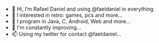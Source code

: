 - 👋 Hi, I’m Rafael Daniel and using @faeldaniel in everything
- 👀 I interested in retro: games, pcs and more...
- 👀 I program in Java, C, Android, Web and more...
- 🌱 I'm constantly improving...
- 📫 Using my twitter for contact @faeldaniel...

<!---
faeldaniel/faeldaniel is a ✨ special ✨ repository because its `README.md` (this file) appears on your GitHub profile.
You can click the Preview link to take a look at your changes.
--->
